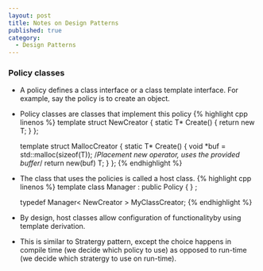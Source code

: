 ```yaml
---
layout: post
title: Notes on Design Patterns
published: true
category:
  - Design Patterns
---
```


### Policy classes
* A policy defines a class interface or a class template interface. For example, say the policy is to create an object.
* Policy classes are classes that implement this policy
{% highlight cpp linenos %}
    template<class T>
    struct NewCreator
    {
        static T* Create()
        {
            return new T;
        }
    };

    template<class T>
    struct MallocCreator
    {
        static T* Create()
        {
            void *buf = std::malloc(sizeof(T));
            /*Placement new operator, uses the provided buffer*/
            return new(buf) T; 
        }
    };
{% endhighlight %}
* The class that uses the policies is called a host class.
{% highlight cpp linenos %}
    template<class Policy>
    class Manager : public Policy
    {
    } ;

    typedef Manager< NewCreator<MyClass> > MyClassCreator;
{% endhighlight %}
* By design, host classes allow configuration of functionalityby using template derivation.
* This is similar to Stratergy pattern, except the choice happens in compile time (we decide which policy to use) as opposed to run-time (we decide which stratergy to use on run-time).